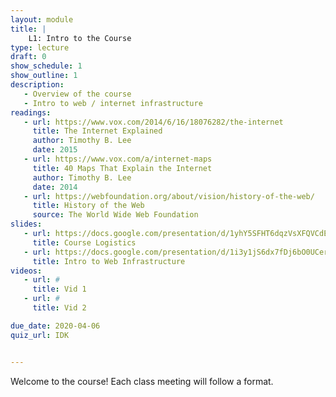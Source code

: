 ```yaml
---
layout: module
title: |
    L1: Intro to the Course
type: lecture
draft: 0
show_schedule: 1
show_outline: 1
description: 
   - Overview of the course
   - Intro to web / internet infrastructure
readings:
   - url: https://www.vox.com/2014/6/16/18076282/the-internet
     title: The Internet Explained
     author: Timothy B. Lee
     date: 2015
   - url: https://www.vox.com/a/internet-maps
     title: 40 Maps That Explain the Internet
     author: Timothy B. Lee
     date: 2014
   - url: https://webfoundation.org/about/vision/history-of-the-web/
     title: History of the Web
     source: The World Wide Web Foundation
slides:
   - url: https://docs.google.com/presentation/d/1yhY5SFHT6dqzVsXFQVCdENigLfaLit9wtp6N-q7ZUls/edit#slide=id.g555d87b1a1_0_0
     title: Course Logistics
   - url: https://docs.google.com/presentation/d/1i3y1jS6dx7fDj6bO0UCerYaP3gU3XDMggRSlaWsyBWs/edit?usp=sharing
     title: Intro to Web Infrastructure
videos:
   - url: #
     title: Vid 1
   - url: #
     title: Vid 2

due_date: 2020-04-06
quiz_url: IDK


---
```

Welcome to the course! Each class meeting will follow a format.

